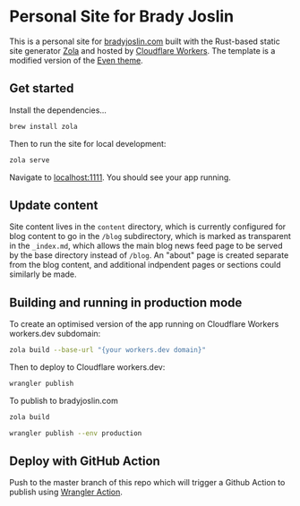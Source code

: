 # Personal Site for Brady Joslin

This is a personal site for [bradyjoslin.com](https://bradyjoslin.com) built with the Rust-based static site generator [Zola](https://getzola.org) and hosted by [Cloudflare Workers](https://workers.dev). The template is a modified version of the [Even theme](https://github.com/getzola/even).

## Get started

Install the dependencies...

```bash
brew install zola
```

Then to run the site for local development:

```bash
zola serve
```

Navigate to [localhost:1111](http://localhost:1111). You should see your app running.

## Update content

Site content lives in the `content` directory, which is currently configured for blog content to go in the `/blog` subdirectory, which is marked as transparent in the `_index.md`, which allows the main blog news feed page to be served by the base directory instead of `/blog`. An "about" page is created separate from the blog content, and additional indpendent pages or sections could similarly be made.

## Building and running in production mode

To create an optimised version of the app running on Cloudflare Workers workers.dev subdomain:

```bash
zola build --base-url "{your workers.dev domain}"
```

Then to deploy to Cloudflare workers.dev:

```bash
wrangler publish
```

To publish to bradyjoslin.com

```bash
zola build
```

```bash
wrangler publish --env production
```

## Deploy with GitHub Action

Push to the master branch of this repo which will trigger a Github Action to publish using [Wrangler Action](https://github.com/cloudflare/wrangler-action).
